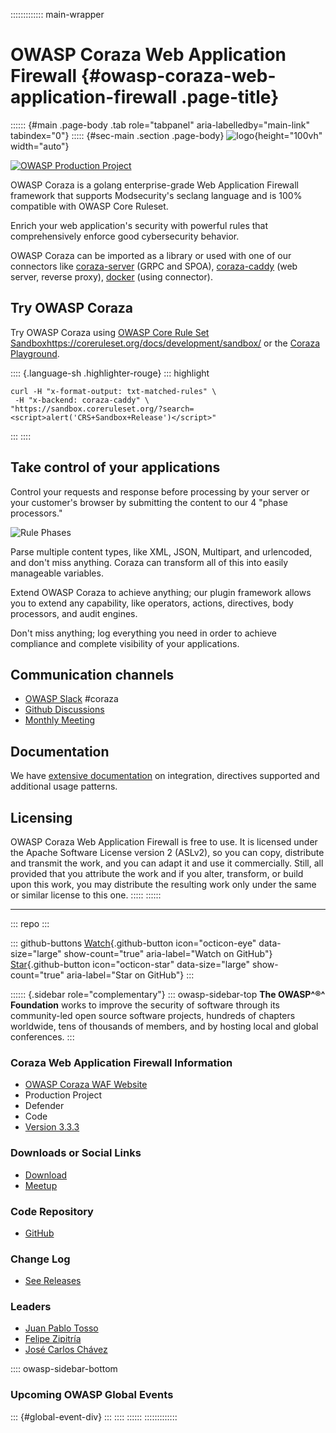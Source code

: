 ::::::::::::: main-wrapper
# OWASP Coraza Web Application Firewall {#owasp-coraza-web-application-firewall .page-title}

:::::: {#main .page-body .tab role="tabpanel" aria-labelledby="main-link" tabindex="0"}
::::: {#sec-main .section .page-body}
![logo](assets/images/logo-coraza-mascot.png){height="100vh"
width="auto"}

[![OWASP Production
Project](https://img.shields.io/badge/owasp-production%20project-brightgreen)](index.html)

OWASP Coraza is a golang enterprise-grade Web Application Firewall
framework that supports Modsecurity's seclang language and is 100%
compatible with OWASP Core Ruleset.

Enrich your web application's security with powerful rules that
comprehensively enforce good cybersecurity behavior.

OWASP Coraza can be imported as a library or used with one of our
connectors like
[coraza-server](https://github.com/corazawaf/coraza-server) (GRPC and
SPOA), [coraza-caddy](https://github.com/corazawaf/coraza-caddy) (web
server, reverse proxy), [docker](#) (using connector).

## Try OWASP Coraza

Try OWASP Coraza using [OWASP Core Rule Set
Sandbox](#)https://coreruleset.org/docs/development/sandbox/ or the
[Coraza Playground](https://playground.coraza.io/).

:::: {.language-sh .highlighter-rouge}
::: highlight
``` highlight
curl -H "x-format-output: txt-matched-rules" \
 -H "x-backend: coraza-caddy" \
"https://sandbox.coreruleset.org/?search=<script>alert('CRS+Sandbox+Release')</script>"
```
:::
::::

## Take control of your applications

Control your requests and response before processing by your server or
your customer's browser by submitting the content to our 4 "phase
processors."

![Rule Phases](assets/images/execution_flow.png)

Parse multiple content types, like XML, JSON, Multipart, and urlencoded,
and don't miss anything. Coraza can transform all of this into easily
manageable variables.

Extend OWASP Coraza to achieve anything; our plugin framework allows you
to extend any capability, like operators, actions, directives, body
processors, and audit engines.

Don't miss anything; log everything you need in order to achieve
compliance and complete visibility of your applications.

## Communication channels

- [OWASP Slack](../slack/invite.html) #coraza
- [Github Discussions](https://github.com/corazawaf/coraza/discussions)
- [Monthly
  Meeting](https://github.com/corazawaf/coraza/issues?q=label%3Ameeting+)

## Documentation

We have [extensive documentation](https://coraza.io/) on integration,
directives supported and additional usage patterns.

## Licensing

OWASP Coraza Web Application Firewall is free to use. It is licensed
under the Apache Software License version 2 (ASLv2), so you can copy,
distribute and transmit the work, and you can adapt it and use it
commercially. Still, all provided that you attribute the work and if you
alter, transform, or build upon this work, you may distribute the
resulting work only under the same or similar license to this one.
:::::
::::::

------------------------------------------------------------------------

::: repo
:::

::: github-buttons
[Watch](https://github.com/owasp/www-project-coraza-web-application-firewall/subscription){.github-button
icon="octicon-eye" data-size="large" show-count="true"
aria-label="Watch on GitHub"}
[Star](https://github.com/owasp/www-project-coraza-web-application-firewall){.github-button
icon="octicon-star" data-size="large" show-count="true"
aria-label="Star on GitHub"}
:::

:::::: {.sidebar role="complementary"}
::: owasp-sidebar-top
**The OWASP^®^ Foundation** works to improve the security of software
through its community-led open source software projects, hundreds of
chapters worldwide, tens of thousands of members, and by hosting local
and global conferences.
:::

### Coraza Web Application Firewall Information

- [OWASP Coraza WAF Website](https://www.coraza.io/)
-  Production Project
-  Defender
-  Code
- [Version
  3.3.3](https://github.com/corazawaf/coraza/releases/tag/v3.3.3)

### Downloads or Social Links

- [Download](https://github.com/corazawaf/coraza)
- [Meetup](#)

### Code Repository

- [GitHub](https://github.com/corazawaf/coraza)

### Change Log

- [See Releases](https://github.com/corazawaf/coraza/releases)

### Leaders

- [Juan Pablo
  Tosso](../cdn-cgi/l/email-protection.html#99f3ecf8f7b7e9f8fbf5f6edf6eaeaf6d9f6eef8eae9b7f6ebfe)
- [Felipe
  Zipitría](../cdn-cgi/l/email-protection.html#8debe8e1e4fde8a3f7e4fde4f9ffe4eccde2faecfefda3e2ffea)
- [José Carlos
  Chávez](../cdn-cgi/l/email-protection.html#dbb1b4a8beb8baa9b7b4a8f5b8b3baadbea19bb4acbaa8abf5b4a9bc)

:::: owasp-sidebar-bottom
### Upcoming OWASP Global Events

::: {#global-event-div}
:::
::::
::::::
:::::::::::::
